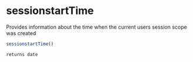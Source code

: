 # sessionstartTime

Provides information about the time when the current users session scope was created

```javascript
sessionstartTime()
```

```javascript
returns date
```
